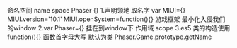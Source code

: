 命名空间 name space
    Phaser {}
    1.声明领地 取名字 var MIUI={} MIUI.version='10.1' MIUI.openSystem=function(){}
    游戏框架 最小化入侵我们的window
    2.var Phaser={} 挂在到window下 作用域 scope
    3.es5 类的构造使用function(){}
    函数首字母大写 默认为类
    Phaser.Game.prototype.getName